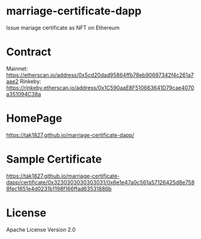 # marriage-certificate-dapp
Issue  mariage certificate as NFT on Ethereum

# Contract
Mainnet: https://etherscan.io/address/0x5cd20dad95864ffb78eb90697342f4c261a7aae2
Rinkeby: https://rinkeby.etherscan.io/address/0x1C590aaE8F510663641D79cae4070a351094C38a

# HomePage
https://tak1827.github.io/marriage-certificate-dapp/

# Sample Certificate
https://tak1827.github.io/marriage-certificate-dapp/certificate/0x3230303030303031/0x6e1e47a0c561a57126425d8e7588fec1651e4d0231b1198f166ffad63531886b

# License
Apache License Version 2.0
